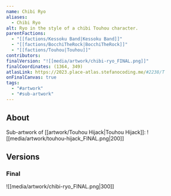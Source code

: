 ```yaml
---
name: Chibi Ryo
aliases:
  - Chibi Ryo
alt: Ryo in the style of a chibi Touhou character.
parentFactions:
  - "[[factions/Kessoku Band|Kessoku Band]]"
  - "[[factions/BocchiTheRock|BocchiTheRock]]"
  - "[[factions/Touhou|Touhou]]"
contributors: 
finalVersion: "![[media/artwork/chibi-ryo_FINAL.png]]"
finalCoordinates: (1364, 349)
atlasLink: https://2023.place-atlas.stefanocoding.me/#2238/T
onFinalCanvas: true
tags:
  - "#artwork"
  - "#sub-artwork"
---
```

## About
Sub-artwork of [[artwork/Touhou Hijack|Touhou Hijack]]:
![[media/artwork/touhou-hijack_FINAL.png|200]]

## Versions
### Final
![[media/artwork/chibi-ryo_FINAL.png|300]]